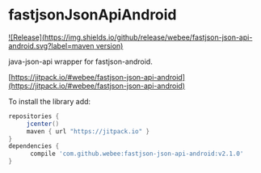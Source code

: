 # fastjsonJsonApiAndroid

[![Release](https://img.shields.io/github/release/webee/fastjson-json-api-android.svg?label=maven version)](https://jitpack.io/#webee/fastjson-json-api-android)

java-json-api wrapper for fastjson-android.

[https://jitpack.io/#webee/fastjson-json-api-android](https://jitpack.io/#webee/fastjson-json-api-android)

To install the library add:

   ```gradle
   repositories {
        jcenter()
        maven { url "https://jitpack.io" }
   }
   dependencies {
         compile 'com.github.webee:fastjson-json-api-android:v2.1.0'
   }
   ```